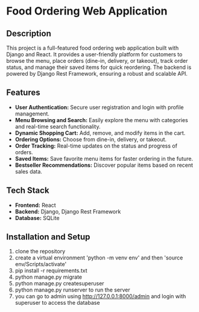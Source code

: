 # Food Ordering Web Application

## Description

This project is a full-featured food ordering web application built with Django and React. It provides a user-friendly platform for customers to browse the menu, place orders (dine-in, delivery, or takeout), track order status, and manage their saved items for quick reordering. The backend is powered by Django Rest Framework, ensuring a robust and scalable API.

## Features

* **User Authentication:** Secure user registration and login with profile management.
* **Menu Browsing and Search:** Easily explore the menu with categories and real-time search functionality.
* **Dynamic Shopping Cart:** Add, remove, and modify items in the cart.
* **Ordering Options:** Choose from dine-in, delivery, or takeout.
* **Order Tracking:** Real-time updates on the status and progress of orders.
* **Saved Items:** Save favorite menu items for faster ordering in the future.
* **Bestseller Recommendations:** Discover popular items based on recent sales data.

## Tech Stack

* **Frontend:** React
* **Backend:** Django, Django Rest Framework
* **Database:** SQLite

## Installation and Setup

1. clone the repository
2. create a virtual environment 'python -m venv env' and then 'source env/Scripts/activate'
3. pip install -r requirements.txt
4. python manage.py migrate
5. python manage.py createsuperuser
6. python manage.py runserver to run the server
7. you can go to admin using http://127.0.0.1:8000/admin and login with superuser to access the database
